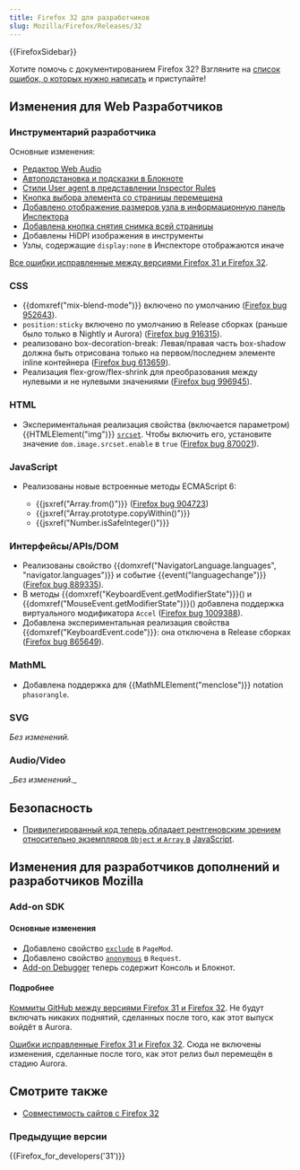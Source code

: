 ```yaml
---
title: Firefox 32 для разработчиков
slug: Mozilla/Firefox/Releases/32
---
```


{{FirefoxSidebar}}

Хотите помочь с документированием Firefox 32? Взгляните на [список ошибок, о которых нужно написать](http://beta.elchi3.de/doctracker/#list=fx&version=32.0) и приступайте!

## Изменения для Web Разработчиков

### Инструментарий разработчика

Основные изменения:

- [Редактор Web Audio](/ru/docs/Tools/Web_Audio_Editor)
- [Автоподстановка и подсказки в Блокноте](/ru/docs/Tools/Scratchpad#Code_completion_and_inline_documentation)
- [Стили User agent в представлении Inspector Rules](/ru/docs/Tools/Page_Inspector#Rules_view)
- [Кнопка выбора элемента со страницы перемещена](/ru/docs/Tools/Page_Inspector#Firefox_32_onwards_2)
- [Добавлено отображение размеров узла в информационную панель Инспектора](/ru/docs/Tools/Page_Inspector#Firefox_32_onwards)
- [Добавлена кнопка снятия снимка всей страницы](/ru/docs/Tools/Tools_Toolbox#Extra_tools)
- Добавлены HiDPI изображения в инструменты
- Узлы, содержащие `display:none` в Инспекторе отображаются иначе

[Все ошибки исправленные между версиями Firefox 31 и Firefox 32](https://bugzilla.mozilla.org/buglist.cgi?resolution=FIXED&classification=Client%20Software&chfieldto=2014-06-09&chfield=resolution&query_format=advanced&chfieldfrom=2014-04-28&chfieldvalue=FIXED&bug_status=RESOLVED&bug_status=VERIFIED&component=Developer%20Tools&component=Developer%20Tools%3A%203D%20View&component=Developer%20Tools%3A%20App%20Manager&component=Developer%20Tools%3A%20Canvas%20Debugger&component=Developer%20Tools%3A%20Console&component=Developer%20Tools%3A%20Debugger&component=Developer%20Tools%3A%20Framework&component=Developer%20Tools%3A%20Graphic%20Commandline%20and%20Toolbar&component=Developer%20Tools%3A%20Inspector&component=Developer%20Tools%3A%20Memory&component=Developer%20Tools%3A%20Netmonitor&component=Developer%20Tools%3A%20Object%20Inspector&component=Developer%20Tools%3A%20Profiler&component=Developer%20Tools%3A%20Responsive%20Mode&component=Developer%20Tools%3A%20Scratchpad&component=Developer%20Tools%3A%20Source%20Editor&component=Developer%20Tools%3A%20Style%20Editor&component=Developer%20Tools%3A%20User%20Stories&component=Developer%20Tools%3A%20WebGL%20Shader%20Editor&product=Firefox).

### CSS

- {{domxref("mix-blend-mode")}} включено по умолчанию ([Firefox bug 952643](https://bugzil.la/952643)).
- `position:sticky` включено по умолчанию в Release сборках (раньше было только в Nightly и Aurora) ([Firefox bug 916315](https://bugzil.la/916315)).
- реализовано box-decoration-break: Левая/правая часть box-shadow должна быть отрисована только на первом/последнем элементе inline контейнера ([Firefox bug 613659](https://bugzil.la/613659)).
- Реализация flex-grow/flex-shrink для преобразования между нулевыми и не нулевыми значениями ([Firefox bug 996945](https://bugzil.la/996945)).

### HTML

- Экспериментальная реализация свойства (включается параметром) {{HTMLElement("img")}} [`srcset`](/ru/docs/Web/HTML/Element/img#srcset). Чтобы включить его, установите значение `dom.image.srcset.enable` в `true` ([Firefox bug 870021](https://bugzil.la/870021)).

### JavaScript

- Реализованы новые встроенные методы ECMAScript 6:

  - {{jsxref("Array.from()")}} ([Firefox bug 904723](https://bugzil.la/904723))
  - {{jsxref("Array.prototype.copyWithin()")}}
  - {{jsxref("Number.isSafeInteger()")}}

### Интерфейсы/APIs/DOM

- Реализованы свойство {{domxref("NavigatorLanguage.languages", "navigator.languages")}} и событие {{event("languagechange")}} ([Firefox bug 889335](https://bugzil.la/889335)).
- В методы {{domxref("KeyboardEvent.getModifierState")}}() и {{domxref("MouseEvent.getModifierState")}}() добавлена поддержка виртуального модификатора `Accel` ([Firefox bug 1009388](https://bugzil.la/1009388)).
- Добавлена экспериментальная реализация свойства {{domxref("KeyboardEvent.code")}}: она отключена в Release сборках ([Firefox bug 865649](https://bugzil.la/865649)).

### MathML

- Добавлена поддержка для {{MathMLElement("menclose")}} notation `phasorangle`.

### SVG

_Без изменений._

### Audio/Video

\__Без изменений_.\_

## Безопасность

- [Привилегированный код теперь обладает рентгеновским зрением относительно экземпляров `Object` и `Array` в](/ru/docs/Xray_vision#Xray_semantics_for_Object_and_Array) [JavaScript](/ru/docs/Xray_vision#Xray_semantics_for_Object_and_Array).

## Изменения для разработчиков дополнений и разработчиков Mozilla

### Add-on SDK

#### Основные изменения

- Добавлено свойство [`exclude`](/en-US/Add-ons/SDK/High-Level_APIs/page-mod#PageMod%28options%29) в `PageMod`.
- Добавлено свойство [`anonymous`](/en-US/Add-ons/SDK/High-Level_APIs/request#Request%28options%29) в `Request`.
- [Add-on Debugger](/en-US/Add-ons/Add-on_Debugger) теперь содержит Консоль и Блокнот.

#### Подробнее

[Коммиты GitHub между версиями Firefox 31 и Firefox 32](https://github.com/mozilla/addon-sdk/compare/firefox31...firefox32). Не будут включать никаких поднятий, сделанных после того, как этот выпуск войдёт в Aurora.

[Ошибки исправленные Firefox 31 и Firefox 32](https://bugzilla.mozilla.org/buglist.cgi?resolution=FIXED&chfieldto=2014-06-09&chfield=resolution&query_format=advanced&chfieldfrom=2014-04-28&chfieldvalue=FIXED&bug_status=RESOLVED&bug_status=VERIFIED&bug_status=CLOSED&product=Add-on%20SDK&list_id=10493962). Сюда не включены изменения, сделанные после того, как этот релиз был перемещён в стадию Aurora.

## Смотрите также

- [Совместимость сайтов с Firefox 32](/ru/docs/Mozilla/Firefox/Releases/32/Site_Compatibility)

### Предыдущие версии

{{Firefox_for_developers('31')}}
